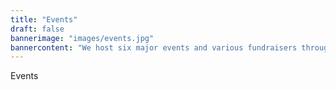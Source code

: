```yaml
---
title: "Events"
draft: false
bannerimage: "images/events.jpg"
bannercontent: "We host six major events and various fundraisers throughout the year. Sign up for upcoming events and learn about our past events here!"
---
```

Events

